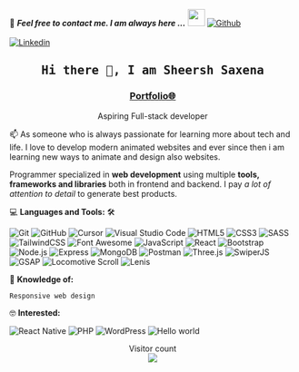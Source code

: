 
📝 ***Feel free to contact me. I am always here ...*** <img src="https://media.giphy.com/media/WUlplcMpOCEmTGBtBW/giphy.gif" width="30">  [![Github](https://img.shields.io/github/followers/sheersh01?label=Follow%20Me&style=social)](https://github.com/sheersh01)
<br>
<br>
[![Linkedin](https://img.shields.io/badge/LinkedIn-sheersh%20saxena-blue?logo=Linkedin&logoColor=blue&labelColor=black)](https://www.linkedin.com/in/sheersh-saxena/)

<h2 align='center'><samp><strong>Hi there 👋, I am Sheersh Saxena</strong></samp></h2>
<h3 align='center'><strong><a href="#" target="_blank">Portfolio🌐</a></strong></h3>
<p align='center'>Aspiring Full-stack developer</p>

<p align='left'> 📫 As someone who is always passionate for learning more about tech and life. I love to develop modern animated websites and ever since then i am learning new ways to animate and design also websites.</p>

Programmer specialized in **web development** using multiple **tools, frameworks and libraries** both in frontend and backend. I pay *a lot of attention to detail* to generate best products.

💻 **Languages and Tools:** 🛠️<br>

![Git](https://img.shields.io/badge/-Git-000000?style=flat&logo=git&logoColor=F05032&labelColor=ffffff)
![GitHub](https://img.shields.io/badge/-GitHub-000000?style=flat&logo=github&logoColor=000000&labelColor=ffffff)
![Cursor](https://img.shields.io/badge/-Cursor-000000?style=flat&logo=cursor&logoColor=ffffff&labelColor=6e4aff)
![Visual Studio Code](https://img.shields.io/badge/-VSCode-000000?style=flat&logo=visual-studio-code&labelColor=007ACC)
![HTML5](https://img.shields.io/badge/-HTML5-000000?style=flat&logo=html5&logoColor=ffffff&labelColor=E34F26)
![CSS3](https://img.shields.io/badge/-CSS3-000000?style=flat&logo=css3&logoColor=ffffff&labelColor=1572B6)
![SASS](https://img.shields.io/badge/-SASS-000000?style=flat&logo=sass&logoColor=cc6699&labelColor=ffffff)
![TailwindCSS](https://img.shields.io/badge/-TailwindCSS-000000?style=flat&logo=tailwind-css&logoColor=38B2AC&labelColor=ffffff)
![Font Awesome](https://img.shields.io/badge/-Font%20Awesome-000000?style=flat&logo=font-awesome&logoColor=339AF0&labelColor=ffffff)
![JavaScript](https://img.shields.io/badge/-JavaScript-000000?style=flat&logo=javascript)
![React](https://img.shields.io/badge/-React-000000?style=flat&logo=react&logoColor=61DAFB)
![Bootstrap](https://img.shields.io/badge/-Bootstrap-000000?style=flat&logo=bootstrap&logoColor=ffffff&labelColor=563D7C)
![Node.js](https://img.shields.io/badge/-Node.js-000000?style=flat&logo=node.js)
![Express](https://img.shields.io/badge/-Express-000000?style=flat&logo=express&logoColor=ffffff)
![MongoDB](https://img.shields.io/badge/-MongoDB-000000?style=flat&logo=mongodb&logoColor=4EA94B&labelColor=ffffff)
![Postman](https://img.shields.io/badge/-PostmanAPI-000000?style=flat&logo=postman&logoColor=FF6C37)
![Three.js](https://img.shields.io/badge/-Three.js-000000?style=flat&logo=three.js&logoColor=ffffff)
![SwiperJS](https://img.shields.io/badge/-SwiperJS-000000?style=flat&logo=swiper&logoColor=ffffff)
![GSAP](https://img.shields.io/badge/-GSAP-000000?style=flat&logo=greensock&logoColor=88CE02)
![Locomotive Scroll](https://img.shields.io/badge/-Locomotive%20Scroll-000000?style=flat&logo=scrollreveal&logoColor=ffffff)
![Lenis](https://img.shields.io/badge/-Lenis-000000?style=flat&logo=studiofreight&logoColor=ffffff)


🧐 **Knowledge of:**<br>

`Responsive web design`


🤓 **Interested:** <br>

![React Native](https://img.shields.io/badge/-React%20Native-000000?style=flat&logo=react&labelColor=000000)
![PHP](https://img.shields.io/badge/-PHP-000000?style=flat&logo=PHP&logoColor=5466b8&labelColor=ffffff)
![WordPress](https://img.shields.io/badge/-WordPress-000000?style=flat&logo=wordpress&labelColor=21759B)
<img src="https://raw.githubusercontent.com/sagar-viradiya/sagar-viradiya/master/resources/banner.png" alt="Hello world">

<p align="center"> 
  Visitor count<br>
  <img src="https://profile-counter.glitch.me/Sheersh01/count.svg" />
</p>
<!---
Sheersh01/Sheersh01 is a ✨ special ✨ repository because its `README.md` (this file) appears on your GitHub profile.
You can click the Preview link to take a look at your changes.
--->
